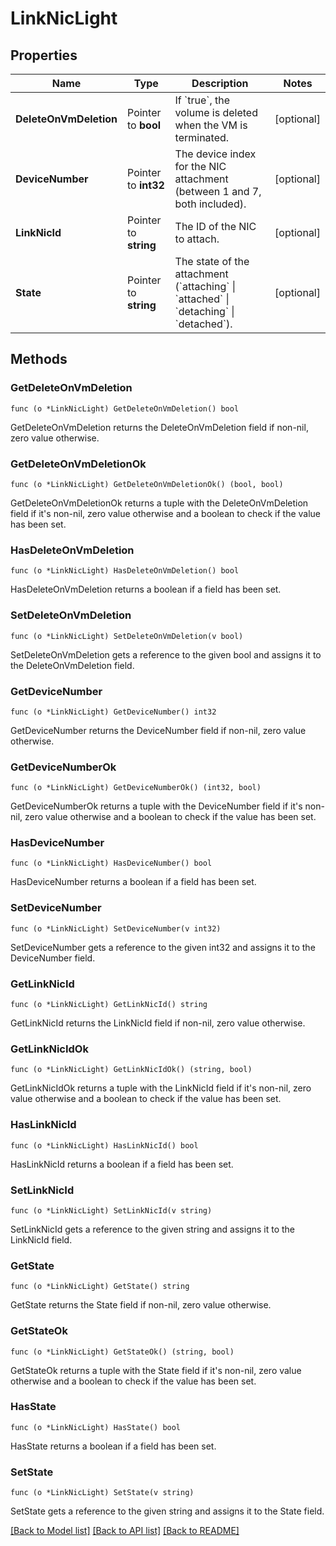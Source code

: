 # LinkNicLight

## Properties

Name | Type | Description | Notes
------------ | ------------- | ------------- | -------------
**DeleteOnVmDeletion** | Pointer to **bool** | If &#x60;true&#x60;, the volume is deleted when the VM is terminated. | [optional] 
**DeviceNumber** | Pointer to **int32** | The device index for the NIC attachment (between 1 and 7, both included). | [optional] 
**LinkNicId** | Pointer to **string** | The ID of the NIC to attach. | [optional] 
**State** | Pointer to **string** | The state of the attachment (&#x60;attaching&#x60; \\| &#x60;attached&#x60; \\| &#x60;detaching&#x60; \\| &#x60;detached&#x60;). | [optional] 

## Methods

### GetDeleteOnVmDeletion

`func (o *LinkNicLight) GetDeleteOnVmDeletion() bool`

GetDeleteOnVmDeletion returns the DeleteOnVmDeletion field if non-nil, zero value otherwise.

### GetDeleteOnVmDeletionOk

`func (o *LinkNicLight) GetDeleteOnVmDeletionOk() (bool, bool)`

GetDeleteOnVmDeletionOk returns a tuple with the DeleteOnVmDeletion field if it's non-nil, zero value otherwise
and a boolean to check if the value has been set.

### HasDeleteOnVmDeletion

`func (o *LinkNicLight) HasDeleteOnVmDeletion() bool`

HasDeleteOnVmDeletion returns a boolean if a field has been set.

### SetDeleteOnVmDeletion

`func (o *LinkNicLight) SetDeleteOnVmDeletion(v bool)`

SetDeleteOnVmDeletion gets a reference to the given bool and assigns it to the DeleteOnVmDeletion field.

### GetDeviceNumber

`func (o *LinkNicLight) GetDeviceNumber() int32`

GetDeviceNumber returns the DeviceNumber field if non-nil, zero value otherwise.

### GetDeviceNumberOk

`func (o *LinkNicLight) GetDeviceNumberOk() (int32, bool)`

GetDeviceNumberOk returns a tuple with the DeviceNumber field if it's non-nil, zero value otherwise
and a boolean to check if the value has been set.

### HasDeviceNumber

`func (o *LinkNicLight) HasDeviceNumber() bool`

HasDeviceNumber returns a boolean if a field has been set.

### SetDeviceNumber

`func (o *LinkNicLight) SetDeviceNumber(v int32)`

SetDeviceNumber gets a reference to the given int32 and assigns it to the DeviceNumber field.

### GetLinkNicId

`func (o *LinkNicLight) GetLinkNicId() string`

GetLinkNicId returns the LinkNicId field if non-nil, zero value otherwise.

### GetLinkNicIdOk

`func (o *LinkNicLight) GetLinkNicIdOk() (string, bool)`

GetLinkNicIdOk returns a tuple with the LinkNicId field if it's non-nil, zero value otherwise
and a boolean to check if the value has been set.

### HasLinkNicId

`func (o *LinkNicLight) HasLinkNicId() bool`

HasLinkNicId returns a boolean if a field has been set.

### SetLinkNicId

`func (o *LinkNicLight) SetLinkNicId(v string)`

SetLinkNicId gets a reference to the given string and assigns it to the LinkNicId field.

### GetState

`func (o *LinkNicLight) GetState() string`

GetState returns the State field if non-nil, zero value otherwise.

### GetStateOk

`func (o *LinkNicLight) GetStateOk() (string, bool)`

GetStateOk returns a tuple with the State field if it's non-nil, zero value otherwise
and a boolean to check if the value has been set.

### HasState

`func (o *LinkNicLight) HasState() bool`

HasState returns a boolean if a field has been set.

### SetState

`func (o *LinkNicLight) SetState(v string)`

SetState gets a reference to the given string and assigns it to the State field.


[[Back to Model list]](../README.md#documentation-for-models) [[Back to API list]](../README.md#documentation-for-api-endpoints) [[Back to README]](../README.md)


